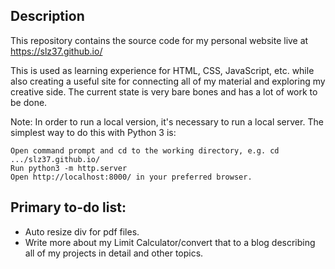 ## Description
This repository contains the source code for my personal website live at https://slz37.github.io/

This is used as learning experience for HTML, CSS, JavaScript, etc. while also creating a useful site for connecting all of my material and exploring my creative side. The current state is very bare bones and has a lot of work to be done.

Note: In order to run a local version, it's necessary to run a local server. The simplest way to do this with Python 3 is:
```
Open command prompt and cd to the working directory, e.g. cd .../slz37.github.io/
Run python3 -m http.server
Open http://localhost:8000/ in your preferred browser.
```

## Primary to-do list:

* Auto resize div for pdf files.
* Write more about my Limit Calculator/convert that to a blog describing all of my projects in detail and other topics.
